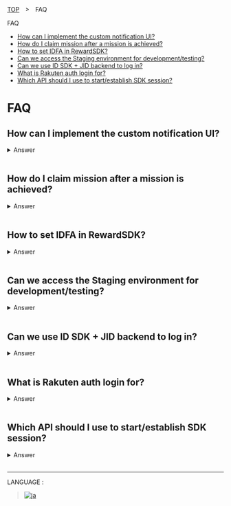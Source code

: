 [TOP](../../README.md#top)　>　FAQ

FAQ
* [How can I implement the custom notification UI?](#how-can-i-implement-the-custom-notification-ui)<br>
* [How do I claim mission after a mission is achieved?](#how-do-i-claim-mission-after-a-mission-is-achieved)<br>
* [How to set IDFA in RewardSDK?](#how-to-set-idfa-in-rewardsdk)<br>
* [Can we access the Staging environment for development/testing?](#can-we-access-the-staging-environment-for-developmenttesting)<br>
* [Can we use ID SDK + JID backend to log in?](#can-we-use-id-sdk-jid-backend-to-log-in)<br>
* [What is Rakuten auth login for?](#what-is-rakuten-auth-login-for)<br>
* [Which API should I use to start/establish SDK session?](#which-api-should-i-use-to-startestablish-sdk-session)<br>

# FAQ

## How can I implement the custom notification UI?

<details>
  <summary>Answer</summary>
  
For example, Mission A needs 3 actions logged to be achieved.
```
RakutenReward.shared.logAction(actionCode: "Example", completionHandler: { result in ... }
```

After the above logAction API is called three times successfully, mission A is achieved. App can get the unclaimedItem from the delegate below
```
// From RakutenReward class
public var didUpdateUnclaimedAchievement: ((UnclaimedItem) -> Void)?
 
// Example
RakutenReward.shared.didUpdateUnclaimedAchievement = { unclaimedItem in }
```

Example implementation for showing custom UI
```
RakutenReward.shared.didUpdateUnclaimedAchievement = { unclaimedItem in
    guard unclaimedItem.notificationType == .CUSTOM, // Check notification type
          RewardConfiguration.isUserSettingUIEnabled, // Check if user enable the UI setting or not
          !RewardConfiguration.isPortalPresent else { // Check if Portal is currently showing, not support for showing notification inside Portal. API Available from version ...
           
        return
    }
 
    // Show Custom UI in Main thread
}
```
</details>

<br>

## How do I claim mission after a mission is achieved?

<details>
  <summary>Answer</summary>
  
For example, Mission A needs 3 actions logged to be achieved.
```
RakutenReward.shared.logAction(actionCode: "Example", completionHandler: { result in ... }
```

After the above logAction API is called three times successfully, mission A is achieved. App can get the unclaimedItem from the delegate below
```
// From RakutenReward class
public var didUpdateUnclaimedAchievement: ((UnclaimedItem) -> Void)?
 
// Example
RakutenReward.shared.didUpdateUnclaimedAchievement = { unclaimedItem in }
```

Points can be claimed by calling the 'claim' method from RakutenReward shared object.
```
RakutenReward.shared.didUpdateUnclaimedAchievement = { unclaimedItem in
    RakutenReward.shared.claim(unclaimedItem: unclaimedItem, completion: { pointClaimScreenEvent in }
}
```
</details>

<br>

## How to set IDFA in RewardSDK?

<details>
  <summary>Answer</summary>
  
IDFA/Advertising ID can be set using below API
```
RakutenReward.sharedInstance.advertisingID
```

Example 
```
func updateRewardAdID() {
 
        if #available(iOS 14, *) {
 
            #if canImport(AppTrackingTransparency) &&  (arch(x86_64) || arch(arm64))
 
            if ATTrackingManager.trackingAuthorizationStatus == .authorized {
 
                RakutenReward.sharedInstance.advertisingID = ASIdentifierManager().advertisingIdentifier.uuidString
 
            }
 
            #endif
 
        }
 
}
```

Requesting for permission
```
if #available(iOS 14, *) {
    #if canImport(AppTrackingTransparency) &&  (arch(x86_64) || arch(arm64))
 
    let permissionAlertAction = UIAlertAction(title: "IDFA permission", style: .default) { (_) in
        ATTrackingManager.requestTrackingAuthorization { [weak self] _ in
            self?.updateRewardAdID()
        }
    }
 
    alert.addAction(permissionAlertAction)
 
    #endif
}
```
</details>

<br>

## Can we access the Staging environment for development/testing?

<details>
  <summary>Answer</summary>
  
No, currently we do not provide Staging environment for developers. Please use development mode or test account for development/testing.
</details>

<br>

## Can we use ID SDK + JID backend to log in?

<details>
  <summary>Answer</summary>
  
Yes, with IDSDK and JID as backend, you can set the token type as RID
```
// iOS example
RakutenReward.shared.tokenType = TokenType.rid
```

Then can pass (API-C) token value in the startSession API 
```
// iOS example
 
RakutenReward.shared.startSession(appCode: "Your App Key", accessToken: <Access token>, completion: { r in
    if case .success(let user) = r { 
      // use portal or use additional setup
  }
}
```

</details>

<br>

## What is Rakuten auth login for?

<details>
  <summary>Answer</summary>
  
The RakutenAuth login option is for third-party. For example, apps outside Rakuten do not use Rakuten login SDK (RID or RAE). Therefore, they can use the RakutenAuth login option. If your app is using Rakuten login SDK already, then you don't need to use the Rakuten auth login option
</details>

<br>

## Which API should I use to start/establish SDK session?

<details>
  <summary>Answer</summary>
  
The SDK has 2 APIs for starting sessions. <br>

If you log in with IDSDK/UserSDK (RID/RAE),
```
RakutenReward.shared.startSession(appCode: "ExampleAppcode", accessToken: "Example API-C Token", completion: { result in }
```

Otherwise, if you're using Third Party login (non-Rakuten login),
```
RakutenReward.shared.startSession(appCode: "ExampleAppcode", completion: { result in }
```

</details>

<br>

---
LANGUAGE :
> [![ja](../lang/ja.png)](../ja/FAQ/FAQ.md)
